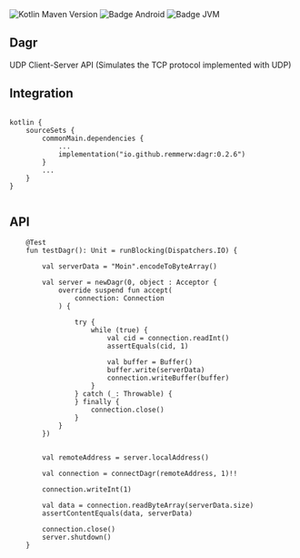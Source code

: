 <div>
    <div>
        <img src="https://img.shields.io/maven-central/v/io.github.remmerw/asen" alt="Kotlin Maven Version" />
        <img src="https://img.shields.io/badge/Platform-Android-brightgreen.svg?logo=android" alt="Badge Android" />
        <img src="https://img.shields.io/badge/Platform-JVM-8A2BE2.svg?logo=openjdk" alt="Badge JVM" />
    </div>
</div>

## Dagr
UDP Client-Server API (Simulates the TCP protocol implemented with UDP)



## Integration

```
    
kotlin {
    sourceSets {
        commonMain.dependencies {
            ...
            implementation("io.github.remmerw:dagr:0.2.6")
        }
        ...
    }
}
    
```

## API

```
    @Test
    fun testDagr(): Unit = runBlocking(Dispatchers.IO) {

        val serverData = "Moin".encodeToByteArray()

        val server = newDagr(0, object : Acceptor {
            override suspend fun accept(
                connection: Connection
            ) {

                try {
                    while (true) {
                        val cid = connection.readInt()
                        assertEquals(cid, 1)

                        val buffer = Buffer()
                        buffer.write(serverData)
                        connection.writeBuffer(buffer)
                    }
                } catch (_: Throwable) {
                } finally {
                    connection.close()
                }
            }
        })
        
        
        val remoteAddress = server.localAddress()

        val connection = connectDagr(remoteAddress, 1)!!

        connection.writeInt(1)

        val data = connection.readByteArray(serverData.size)
        assertContentEquals(data, serverData)

        connection.close()
        server.shutdown()
    }
```




